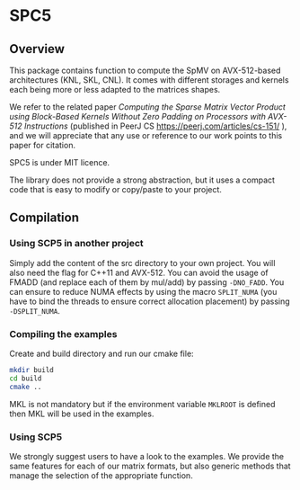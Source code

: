 # SPC5

## Overview

This package contains function to compute the SpMV on AVX-512-based architectures (KNL, SKL, CNL).
It comes with different storages and kernels each being more or less adapted to the matrices shapes.

We refer to the related paper *Computing the Sparse Matrix Vector Product using Block-Based Kernels Without Zero Padding on Processors with AVX-512 Instructions* (published in PeerJ CS https://peerj.com/articles/cs-151/ ), and we will appreciate that any use or reference to our work points to this paper for citation.

SPC5 is under MIT licence.

The library does not provide a strong abstraction, but it uses a compact code that is easy to modify or copy/paste to your project.

## Compilation

### Using SCP5 in another project

Simply add the content of the src directory to your own project.
You will also need the flag for C++11 and AVX-512.
You can avoid the usage of FMADD (and replace each of them by mul/add) by passing `-DNO_FADD`.
You can ensure to reduce NUMA effects by using the macro `SPLIT_NUMA` (you have to bind the threads to ensure correct allocation placement) by passing `-DSPLIT_NUMA`.

### Compiling the examples

Create and build directory and run our cmake file:
```bash
mkdir build
cd build
cmake ..
```

MKL is not mandatory but if the environment variable `MKLROOT` is defined then MKL will be used in the examples.


### Using SCP5

We strongly suggest users to have a look to the examples.
We provide the same features for each of our matrix formats, but also generic methods that manage the selection of the appropriate function.


